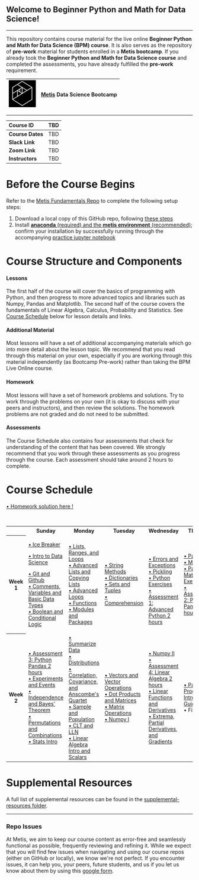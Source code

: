 ## Welcome to Beginner Python and Math for Data Science!
---
This repository contains course material for the live online **Beginner Python and Math for Data Science (BPM) course**. It is 
also serves as the repository of **pre-work** material for students enrolled in a **Metis bootcamp**.  If you already took the **Beginner Python and Math for Data Science course** and completed the assessments, you have already fulfilled the **pre-work** requirement.

| ![Metis logo](/resources/metis.png)      |  [Metis](http://www.thisismetis.com/) Data Science Bootcamp    |
|------|-------|  

---
| **Course ID** | TBD   |
|:------|:-------|
| **Course Dates** | TBD   |
| **Slack Link** |  TBD |
| **Zoom Link** |  TBD |
| **Instructors** |  TBD |

# Before the Course Begins

Refer to the [Metis Fundamentals Repo](https://github.com/thisismetis/NBM_Metis_Fundamentals) 
to complete the following setup steps: 
1. Download a local copy of this GitHub repo, following [these steps](https://github.com/thisismetis/NBM_Metis_Fundamentals/tree/main/git_and_github)
2. Install [**anaconda** (required) and the **metis environment** (recommended)](https://github.com/thisismetis/NBM_Metis_Fundamentals/tree/main/anaconda_and_metis_env); 
confirm your installation by successfully running through the accompanying [practice jupyter notebook](https://github.com/thisismetis/NBM_Metis_Fundamentals/blob/main/anaconda_and_metis_env/anaconda_installation/practice_nb.ipynb)

# Course Structure and Components
#### Lessons
The first half of the course will cover the basics of programming with Python, and then progress to more advanced topics 
and libraries such as Numpy, Pandas and Matplotlib. The second half of the course covers the fundamentals of 
Linear Algebra, Calculus, Probability and Statistics.
See [Course Schedule](#course-schedule) below for lesson details and links.

#### Additional Material
Most lessons will have a set of additional accompanying materials which go into more detail about the lesson topic.
We recommend that you read through this material on your own, especially if you are working through this material 
independently (as Bootcamp Pre-work) rather than taking the BPM Live Online course.

#### Homework 
Most lessons will have a set of homework problems and solutions.  Try to work through the problems on your own (it is okay to 
discuss with your peers and instructors), and then review the solutions.  The homework problems are not graded and do not 
need to be submitted.

#### Assessments
The Course Schedule also contains four assessments that check for understanding of the content that has been
covered. We strongly recommend that you work through these assessments as you progress through the course. Each assessment
should take around 2 hours to complete.


# Course Schedule
<p><a href="Homework solution">&bull; Homework solution here !</a></p>
<p>&nbsp;</p>
<table style="width: 100%;" width="100%">
<tbody>
<tr>
<th style="width: 8.31601%;">&nbsp;</th>
<th style="width: 21.8295%;">Sunday</th>
<th style="width: 12.0582%;">Monday</th>
<th style="width: 17.8794%;">Tuesday</th>
<th style="width: 17.8794%;">Wednesday</th>
<th style="width: 18.5031%;">Thursday</th>
</tr>
<tr>
<th style="width: 8.31601%;">Week 1</th>
<td style="width: 21.8295%;" width="20%">
  <p><a href="#">&bull; Ice Breaker</a></p>
	<p><a href="lessons/intro_to_ds/intro_DS.pdf">&bull; Intro to Data Science</a></p>
	<p><a href="https://github.com/Tuwaiq-Bootcamp/BPM_Prework/blob/main/lessons/03_git_github">&bull; Git and Github</a><br />
	  <a href="lessons/01_comments_variables_datatypes">&bull; Comments, Variables and Basic Data Types</a><br />
			<a href="https://github.com/Tuwaiq-Bootcamp/BPM_Prework/blob/main/lessons/02_booleans_conditionals">&bull; Boolean and Conditional Logic</a><br />
			</p>
</td>
<td style="width: 12.0582%;" width="20%">
  			<a href="lessons/05_lists_ranges_loops">&bull; Lists, Ranges, and Loops </a><br />
			<a href="lessons/06_advanced_copying_lists">&bull; Advanced Lists and Copying Lists </a><br />
			<a href="lessons/07_advanced_loops">&bull; Advanced Loops </a><br />
			<a href="lessons/08_functions">&bull; Functions </a><br />
			<a href="lessons/09_modules_packages">&bull; Modules and Packages </a>
</td>
<td style="width: 17.8794%;" width="20%">
  			<a href="lessons/10_string_methods">&bull; String Methods </a><br />
			<a href="lessons/11_dictionaries">&bull; Dictionaries </a><br />
			<a href="lessons/12_sets_tuples">&bull; Sets and Tuples </a><br />
			<a href="lessons/13_comprehension">&bull; Comprehension </a>
</td>
<td style="width: 17.8794%;" width="20%"><br />
  <p><br />
			<a href="lessons/14_errors_exceptions">&bull; Errors and Exceptions </a><br />
			<a href="lessons/15_pickling">&bull; Pickling </a><br />
			<a href="lessons/16_python_exercises">&bull; Python Exercises </a><br />
			<a href="#">&bull; Assessment 1: Advanced Python 2 hours </a></p>
			
</td>
<td style="width: 18.5031%;" width="20%">
  			<a href="lessons/17_pandas">&bull; Pandas </a><br />
			<a href="lessons/18_matplotlib">&bull; Matplotlib </a><br />
			<a href="lessons/19_pandas_matplotlib_exercises">&bull; Pandas Matplotlib Exercises </a><br />
			<a href="#">&bull; Assessment 2: Python Pandas 2 hours </a>
</td>
</tr>

  <tr>
<th style="width: 8.31601%;">Week 2</th>

  <td style="width:21.8295%">
	  <a href="#">&bull; Assessment 3: Python Pandas 2 hours </a><br />
			<a href="lessons/20_experiments_events">&bull; Experiments and Events </a><br />
			<a href="lessons/21_independence_bayes">&bull; Independence and Bayes&#39; Theorem </a><br />
			<a href="lessons/22_permutations_combinations">&bull; Permutations and Combinations </a><br />
			<a href="lessons/23_stats_intro">&bull; Stats Intro </a></td>
			<td style="width:12.0582%"><a href="lessons/24_summarize_data">&bull; Summarize Data </a><br />
			<a href="lessons/25_distributions">&bull; Distributions </a><br />
			<a href="lessons/26_correlation_covariance_anscombes">&bull; Correlation, Covariance, and Anscombe&#39;s Quartet </a><br />
			<a href="lessons/27_sample_population">&bull; Sample and Population </a><br />
			<a href="lessons/28_CLT_LLN">&bull; CLT and LLN </a><br />
			<a href="lessons/29_linalg_intro_scalars">&bull; Linear Algebra Intro and Scalars </a></td>
			<td style="width:17.8794%"><a href="lessons/30_vectors">&bull; Vectors and Vector Operations </a><br />
			<a href="lessons/31_dot_product_matrices">&bull; Dot Products and Matrices </a><br />
			<a href="lessons/32_matrix_operations">&bull; Matrix Operations </a><br />
			<a href="lessons/33_numpy">&bull; Numpy I </a></td>
			<td style="width:17.8794%"><a href="lessons/33_numpy">&bull; Numpy II </a><br />
			<a href="#">&bull; Assessment 4: Linear Algebra 2 hours </a><br />
			<a href="lessons/34_linear_functions_derivatives">&bull; Linear Functions and Derivatives </a><br />
			<a href="lessons/35_extrema_partial_derivatives_gradients">&bull; Extrema, Partial Derivatives, and Gradients </a></td>
			<td style="width:18.5031%"><a href="https://github.com/Tuwaiq-Bootcamp/Metis_Fundamentals/tree/main/pair_programming_guidelines">&bull; Pair Programming Intro and Guidelines </a><br />
			&bull; Fill Survey</td>
  </tr>
</tbody>
</table>




# Supplemental Resources

A full list of supplemental resources can be found in the [supplemental-resources folder](supplemental-resources).

---

### Repo Issues

At Metis, we aim to keep our course content as error-free and seamlessly functional as possible, frequently reviewing and refining it. While we expect that you will find few issues when navigating and using our course repos (either on GitHub or locally), we know we're not perfect. If you encounter issues, it can help you, your peers, future students, and us if you let us know about them by using this [google form](https://docs.google.com/forms/d/e/1FAIpQLSde-RqyXVR-UXvMbhZSp068__rw--36hrLGPsqtp-XJUDWh5g/viewform?usp=sf_link).

